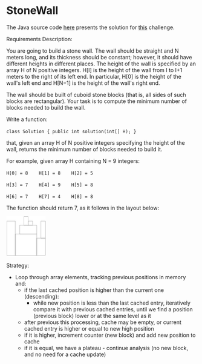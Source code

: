 # StoneWall

The Java source code [here](StoneWall.java) presents the solution for [this](https://app.codility.com/programmers/lessons/7-stacks_and_queues/stone_wall/) challenge.



Requirements Description:

You are going to build a stone wall. The wall should be straight and N meters long, and its thickness should be constant; however, it should have different heights in different places. The height of the wall is specified by an array H of N positive integers. H[I] is the height of the wall from I to I+1 meters to the right of its left end. In particular, H[0] is the height of the wall's left end and H[N−1] is the height of the wall's right end.

The wall should be built of cuboid stone blocks (that is, all sides of such blocks are rectangular). Your task is to compute the minimum number of blocks needed to build the wall.

Write a function:

`class Solution { public int solution(int[] H); }`

that, given an array H of N positive integers specifying the height of the wall, returns the minimum number of blocks needed to build it.

For example, given array H containing N = 9 integers:

`H[0] = 8    H[1] = 8    H[2] = 5`

`H[3] = 7    H[4] = 9    H[5] = 8`

`H[6] = 7    H[7] = 4    H[8] = 8`

The function should return 7, as it follows in the layout below:

![Client openid and confidential settings](layout.png)


Strategy:

 - Loop through array elements, tracking previous positions in memory and:
   - if the last cached position is higher than the current one (descending):
     - while new position is less than the last cached entry, iteratively compare it with previous cached entries, until we find a position (previous block) lower or at the same level as it
   - after previous this processing, cache may be empty, or current cached entry is higher or equal to new high position
   - if it is higher, increment counter (new block) and add new position to cache
   - if it is equal, we have a plateau - continue analysis (no new block, and no need for a cache update)
